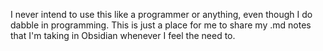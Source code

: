 I never intend to use this like a programmer or anything, even though I do dabble in programming.
This is just a place for me to share my .md notes that I'm taking in Obsidian whenever I feel the need to.
